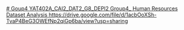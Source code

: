 [# Goup4
YAT402A_CAI2_DAT2_G8_DEPI2  Group4_  Human Resources Dataset Analysis
https://drive.google.com/file/d/1acbOoXSh-TvaP4BeG3OWEfNp2qiGp6ba/view?usp=sharing
](https://drive.google.com/file/d/1FGBtoWzac4yVhGBh74g1hJqX5DIflvW8/view?usp=sharing)
